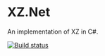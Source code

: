 XZ.Net
====================

An implementation of XZ in C#.

[![Build status](https://ci.appveyor.com/api/projects/status/aiqnfp0376f31nja?svg=true)](https://ci.appveyor.com/project/sambott/portablewikiviewer)
